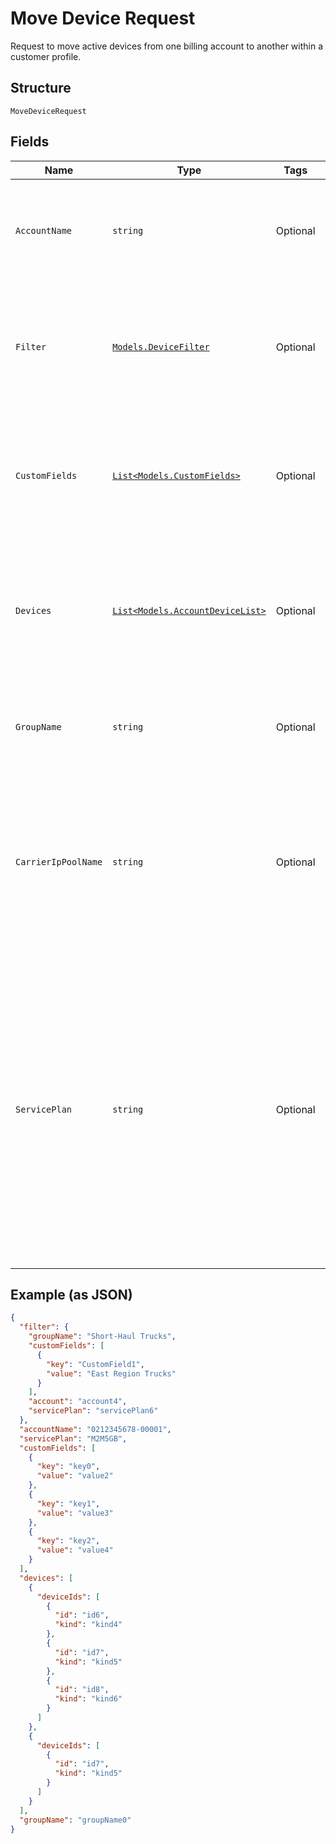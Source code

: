 
# Move Device Request

Request to move active devices from one billing account to another within a customer profile.

## Structure

`MoveDeviceRequest`

## Fields

| Name | Type | Tags | Description |
|  --- | --- | --- | --- |
| `AccountName` | `string` | Optional | The name of the billing account that you want to move the devices to. |
| `Filter` | [`Models.DeviceFilter`](../../doc/models/device-filter.md) | Optional | Specify the kind of the device identifier, the type of match, and the string that you want to match. |
| `CustomFields` | [`List<Models.CustomFields>`](../../doc/models/custom-fields.md) | Optional | Custom field names and values, if you want to only include devices that have matching values. |
| `Devices` | [`List<Models.AccountDeviceList>`](../../doc/models/account-device-list.md) | Optional | Up to 10,000 devices that you want to move to a different account, specified by device identifier. |
| `GroupName` | `string` | Optional | The name of a device group, to only include devices in that group. |
| `CarrierIpPoolName` | `string` | Optional | The pool from which device IP addresses will be derived in the new account. If you do not include this element, the default pool will be used. |
| `ServicePlan` | `string` | Optional | The service plan code that you want to assign to the devices in the new account. If you do not include this element, ThingSpace will attempt to use the current service plan, which will result in a error if the new account does not have that service plan. |

## Example (as JSON)

```json
{
  "filter": {
    "groupName": "Short-Haul Trucks",
    "customFields": [
      {
        "key": "CustomField1",
        "value": "East Region Trucks"
      }
    ],
    "account": "account4",
    "servicePlan": "servicePlan6"
  },
  "accountName": "0212345678-00001",
  "servicePlan": "M2M5GB",
  "customFields": [
    {
      "key": "key0",
      "value": "value2"
    },
    {
      "key": "key1",
      "value": "value3"
    },
    {
      "key": "key2",
      "value": "value4"
    }
  ],
  "devices": [
    {
      "deviceIds": [
        {
          "id": "id6",
          "kind": "kind4"
        },
        {
          "id": "id7",
          "kind": "kind5"
        },
        {
          "id": "id8",
          "kind": "kind6"
        }
      ]
    },
    {
      "deviceIds": [
        {
          "id": "id7",
          "kind": "kind5"
        }
      ]
    }
  ],
  "groupName": "groupName0"
}
```

